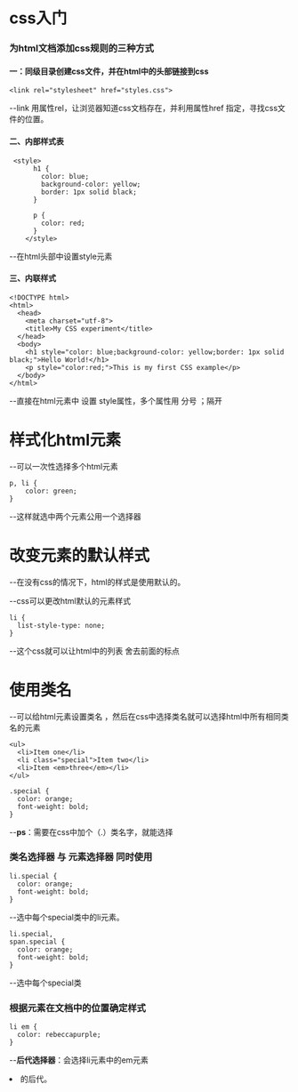 # css入门



### 为html文档添加css规则的三种方式



#### 一：同级目录创建css文件，并在html中的头部链接到css

```
<link rel="stylesheet" href="styles.css">
```

--link 用属性rel，让浏览器知道css文档存在，并利用属性href 指定，寻找css文件的位置。



#### 二、内部样式表

```
 <style>
      h1 {
        color: blue;
        background-color: yellow;
        border: 1px solid black;
      }

      p {
        color: red;
      }
    </style>
```

--在html头部中设置style元素

#### 

#### 三、内联样式

```
<!DOCTYPE html>
<html>
  <head>
    <meta charset="utf-8">
    <title>My CSS experiment</title>
  </head>
  <body>
    <h1 style="color: blue;background-color: yellow;border: 1px solid black;">Hello World!</h1>
    <p style="color:red;">This is my first CSS example</p>
  </body>
</html>
```

--直接在html元素中 设置 style属性，多个属性用 分号 ；隔开









# 样式化html元素



--可以一次性选择多个html元素

```
p, li {
    color: green;
}
```

--这样就选中两个元素公用一个选择器





# 改变元素的默认样式

--在没有css的情况下，html的样式是使用默认的。

--css可以更改html默认的元素样式

```
li {
  list-style-type: none;
}
```

--这个css就可以让html中的列表 舍去前面的标点







# 使用类名

--可以给html元素设置类名 ，然后在css中选择类名就可以选择html中所有相同类名的元素

```
<ul>
  <li>Item one</li>
  <li class="special">Item two</li>
  <li>Item <em>three</em></li>
</ul>
```

```
.special {
  color: orange;
  font-weight: bold;
}
```

--**ps**：需要在css中加个（.）类名字，就能选择

### 

### 类名选择器 与 元素选择器 同时使用

```
li.special {
  color: orange;
  font-weight: bold;
}
```

--选中每个special类中的li元素。



```
li.special,
span.special {
  color: orange;
  font-weight: bold;
}
```

--选中每个special类





### 根据元素在文档中的位置确定样式

```
li em {
  color: rebeccapurple;
}
```

--**后代选择器**：会选择li元素中的em元素<li>的后代。